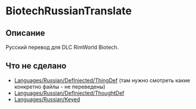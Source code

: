 # BiotechRussianTranslate
## Описание
Русский перевод для DLC RimWorld Biotech.
## Что не сделано
- [Languages/Russian/DefInjected/ThingDef](https://github.com/romanin-rf/BiotechRussianTranslate/tree/main/Languages/Russian/DefInjected/ThingDef) (там нужно смотреть какие конкретно файлы - не переведены)
- [Languages/Russian/DefInjected/ThoughtDef](https://github.com/romanin-rf/BiotechRussianTranslate/tree/main/Languages/Russian/DefInjected/ThoughtDef)
- [Languages/Russian/Keyed](https://github.com/romanin-rf/BiotechRussianTranslate/tree/main/Languages/Russian/Keyed)
